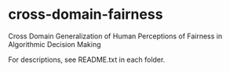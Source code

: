 # cross-domain-fairness

Cross Domain Generalization of Human Perceptions of Fairness in Algorithmic Decision Making

For descriptions, see README.txt in each folder.
